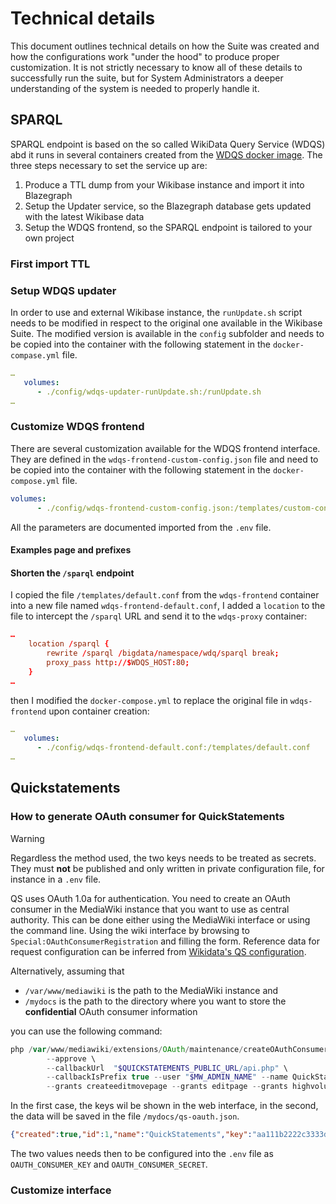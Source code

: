 # Technical details
This document outlines technical details on how the Suite was created and how the configurations work "under the hood" to produce proper customization.
It is not strictly necessary to know all of these details to successfully run the suite, but for System Administrators a deeper understanding of the system is needed to properly handle it.

## SPARQL
SPARQL endpoint is based on the so called WikiData Query Service (WDQS) abd it runs in several containers created from the [WDQS docker image](https://hubgw.docker.com/r/wikibase/wdqs).
The three steps necessary to set the service up are: 
1. Produce a TTL dump from your Wikibase instance and import it into Blazegraph
2. Setup the Updater service, so the Blazegraph database gets updated with the latest Wikibase data
3. Setup the WDQS frontend, so the SPARQL endpoint is tailored to your own project

### First import TTL
### Setup WDQS updater
In order to use and external Wikibase instance, the `runUpdate.sh` script needs to be modified in respect to the original one available in the Wikibase Suite.
The modified version is available in the `config` subfolder and needs to be copied into the container with the following statement in the `docker-compase.yml` file.
```yaml
…
   volumes:
      - ./config/wdqs-updater-runUpdate.sh:/runUpdate.sh
…
```
### Customize WDQS frontend
There are several customization available for the WDQS frontend interface. They are defined in the `wdqs-frontend-custom-config.json` file and need to be copied into the container with the following statement in the `docker-compose.yml` file.

```yaml
volumes:
      - ./config/wdqs-frontend-custom-config.json:/templates/custom-config.json
```

All the parameters are documented imported from the `.env` file.

#### Examples page and prefixes
#### Shorten the `/sparql` endpoint
I copied the file `/templates/default.conf` from the `wdqs-frontend` container into a new file named `wdqs-frontend-default.conf`, I added a `location` to the file to intercept the `/sparql` URL and send it to the `wdqs-proxy` container:

```conf
…
    location /sparql {
        rewrite /sparql /bigdata/namespace/wdq/sparql break;
        proxy_pass http://$WDQS_HOST:80;
    }
…
```
then I modified the `docker-compose.yml` to replace the original file in `wdqs-frontend` upon container creation:
```yaml
…
   volumes:
      - ./config/wdqs-frontend-default.conf:/templates/default.conf
…
```
## Quickstatements
### How to generate OAuth consumer for QuickStatements
> [!WARNING]  
> Regardless the method used, the two keys needs to be treated as secrets. They must **not** be published and only written in private configuration file, for instance in a `.env` file.

QS uses OAuth 1.0a for authentication. You need to create an OAuth consumer in the MediaWiki instance that you want to use as central authority.
This can be done either using the MediaWiki interface or using the command line.
Using the wiki interface by browsing to `Special:OAuthConsumerRegistration` and filling the form. Reference data for request configuration can be inferred from [Wikidata's QS configuration](https://www.wikidata.org/wiki/Special:OAuthListConsumers/view/77b4ae5506dd7dbb0bb07f80e3ae3ca9).

Alternatively, assuming that
* `/var/www/mediawiki` is the path to the MediaWiki instance and
* `/mydocs` is the path to the directory where you want to store the **confidential** OAuth consumer information

you can use the following command:

```php
php /var/www/mediawiki/extensions/OAuth/maintenance/createOAuthConsumer.php \
        --approve \
        --callbackUrl  "$QUICKSTATEMENTS_PUBLIC_URL/api.php" \
        --callbackIsPrefix true --user "$MW_ADMIN_NAME" --name QuickStatements --description QuickStatements --version 1.0.1 \
        --grants createeditmovepage --grants editpage --grants highvolume --jsonOnSuccess > /mydocs/qs-oauth.json;
```

In the first case, the keys wil be shown in the web interface, in the second, the data will be saved in the file `/mydocs/qs-oauth.json`.
```json
{"created":true,"id":1,"name":"QuickStatements","key":"aa111b2222c3333de44444444f5g66hj","secret":"aa111b2222c3333de44444444f5g66hja1b22cd3","approved":1}
```
The two values needs then to be configured into the `.env` file as `OAUTH_CONSUMER_KEY` and `OAUTH_CONSUMER_SECRET`.

### Customize interface
